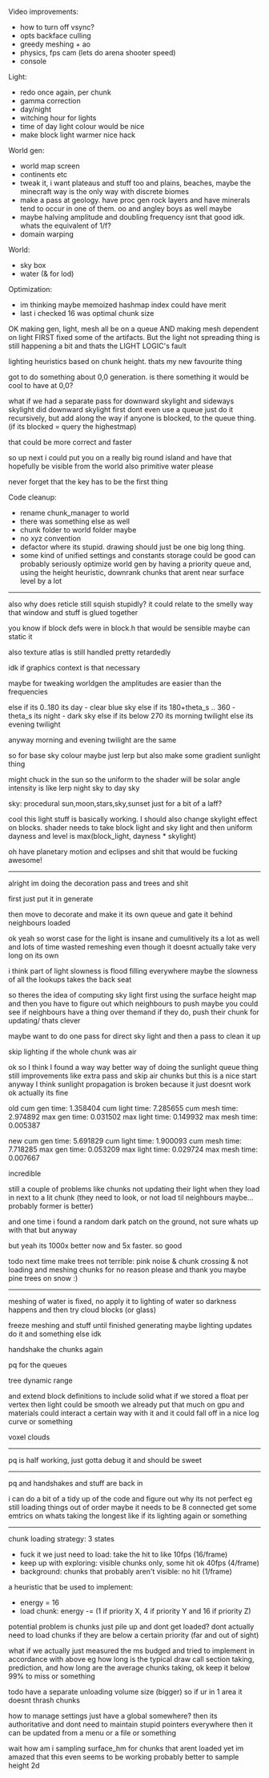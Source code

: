 Video improvements:
 * how to turn off vsync?
 * opts backface culling
 * greedy meshing + ao
 * physics, fps cam (lets do arena shooter speed)
 * console

Light:
 * redo once again, per chunk
 * gamma correction
 * day/night
 * witching hour for lights
 * time of day light colour would be nice
 * make block light warmer nice hack

World gen:
 * world map screen
 * continents etc
 * tweak it, i want plateaus and stuff too and plains, beaches, maybe the minecraft way is the only way with discrete biomes
 * make a pass at geology. have proc gen rock layers and have minerals tend to occur in one of them. oo and angley boys as well maybe
 * maybe halving amplitude and doubling frequency isnt that good idk. whats the equivalent of 1/f?
 * domain warping

World:
 * sky box
 * water (& for lod)

Optimization:
 * im thinking maybe memoized hashmap index could have merit
 * last i checked 16 was optimal chunk size

OK making gen, light, mesh all be on a queue AND making mesh dependent on light FIRST fixed some of the artifacts.
But the light not spreading thing is still happening a bit and thats the LIGHT LOGIC's fault

lighting heuristics based on chunk height. thats my new favourite thing

got to do something about 0,0 generation. is there something it would be cool to have at 0,0?



what if we had a separate pass for downward skylight and sideways skylight
did downward skylight first
dont even use a queue just do it recursively, but add along the way if anyone is blocked, to the queue thing. (if its blocked = query the highestmap)

that could be more correct and faster

so up next i could put you on a really big round island and have that hopefully be visible from the world
also primitive water please

never forget that the key has to be the first thing

Code cleanup:
 * rename chunk_manager to world
 * there was something else as well
 * chunk folder to world folder maybe
 * no xyz convention
 * defactor where its stupid. drawing should just be one big long thing.
 * some kind of unified settings and constants storage could be good
can probably seriously optimize world gen by having a priority queue and, using the height heuristic, downrank chunks that arent near surface level by a lot

-----------------------------------------------------

also why does reticle still squish stupidly? it could relate to the smelly way that window and stuff is glued together

you know if block defs were in block.h that would be sensible
maybe can static it

also texture atlas is still handled pretty retardedly

idk if graphics context is that necessary

maybe for tweaking worldgen the amplitudes are easier than the frequencies


else if its 0..180 its day - clear blue sky
else if its 180+theta_s .. 360 - theta_s its night - dark sky
else if its below 270 its morning twilight
else its evening twilight

anyway morning and evening twilight are the same

so for base sky colour maybe just lerp
but also make some gradient sunlight thing


might chuck in the sun
so the uniform to the shader will be solar angle
intensity is like lerp night sky to day sky


sky: procedural sun,moon,stars,sky,sunset just for a bit of a laff?


cool this light stuff is basically working. I should also change skylight effect on blocks. shader needs to take block light and sky light and then uniform dayness
and level is max(block_light, dayness * skylight)


oh have planetary motion and eclipses and shit that would be fucking awesome!

--------------------

alright im doing the decoration pass and trees and shit

first just put it in generate

then move to decorate and make it its own queue and gate it behind neighbours loaded

ok yeah so worst case for the light is insane
and cumulitively its a lot as well
and lots of time wasted remeshing even though it doesnt actually take very long on its own

i think part of light slowness is flood filling everywhere
maybe the slowness of all the lookups takes the back seat

so theres the idea of computing sky light first using the surface height map
and then you have to figure out which neighbours to push
maybe you could see if neighbours have a thing over themand if they do, push their chunk for updating/ thats clever

maybe want to do one pass for direct sky light and then a pass to clean it up

skip lighting if the whole chunk was air

ok so I think I found a way way better way of doing the sunlight queue thing
still improvements like extra pass and skip air chunks but this is a nice start
anyway I think sunlight propagation is broken because it just doesnt work
ok actually its fine

old
cum gen time: 1.358404
cum light time: 7.285655
cum mesh time: 2.974892
max gen time: 0.031502
max light time: 0.149932
max mesh time: 0.005387

new
cum gen time: 5.691829
cum light time: 1.900093
cum mesh time: 7.718285
max gen time: 0.053209
max light time: 0.029724
max mesh time: 0.007667

incredible

still a couple of problems like chunks not updating their light when they load in next to a lit chunk (they need to look, or not load til neighbours maybe... probably former is better)

and one time i found a random dark patch on the ground, not sure whats up with that but anyway

but yeah its 1000x better now and 5x faster. so good


todo next time make trees not terrible: pink noise & chunk crossing & not loading and meshing chunks for no reason please and thank you
maybe pine trees on snow :)


---

meshing of water is fixed, no apply it to lighting of water so darkness happens and then try cloud blocks (or glass)

freeze meshing and stuff until finished generating
maybe lighting updates do it and something else idk

handshake the chunks again

pq for the queues

tree dynamic range

and extend block definitions to include solid
what if we stored a float per vertex then light could be smooth
we already put that much on gpu
and materials could interact a certain way with it
and it could fall off in a nice log curve or something

voxel clouds

---------------

pq is half working, just gotta debug it and should be sweet

-------------

pq and handshakes and stuff are back in

i can do a bit of a tidy up of the code and figure out why its not perfect eg still loading things out of order
maybe it needs to be 8 connected
get some emtrics on whats taking the longest like if its lighting again or something


-----------------

chunk loading strategy:
3 states
 * fuck it we just need to load: take the hit to like 10fps         (16/frame)
 * keep up with exploring: visible chunks only, some hit ok 40fps   (4/frame)
 * background: chunks that probably aren't visible: no hit          (1/frame)

a heuristic that be used to implement:
 * energy = 16
 * load chunk: energy -= (1 if priority X, 4 if priority Y and 16 if priority Z)

potential problem is chunks just pile up and dont get loaded?
dont actually need to load chunks if they are below a certain priority (far and out of sight)

what if we actually just measured the ms budged and tried to implement in accordance with above
eg how long is the typical draw call section taking, prediction, and how long are the average chunks taking, ok keep it below 99% to miss or something


todo have a separate unloading volume size (bigger) so if ur in 1 area it doesnt thrash chunks

how to manage settings
just have a global somewhere? then its authoritative and dont need to maintain stupid pointers everywhere
then it can be updated from a menu or a file or something

wait how am i sampling surface_hm for chunks that arent loaded yet
im amazed that this even seems to be working
probably better to sample height 2d
